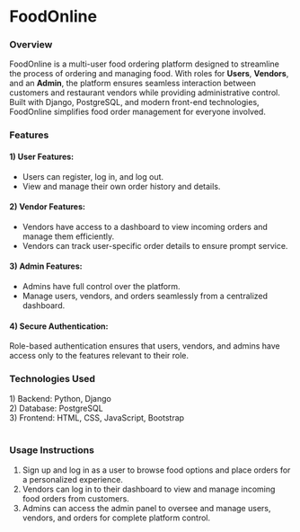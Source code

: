 <h1>FoodOnline</h1>

<h3>Overview</h3>
FoodOnline is a multi-user food ordering platform designed to streamline the process of ordering and managing food. With roles for <b>Users</b>, <b>Vendors</b>, and an <b>Admin</b>, the platform ensures seamless interaction between customers and restaurant vendors while providing administrative control. Built with Django, PostgreSQL, and modern front-end technologies, FoodOnline simplifies food order management for everyone involved.

<br>

<h3>Features</h3>
<h4>1) User Features:</h4>
<ul>
    <li>Users can register, log in, and log out.</li>
    <li>View and manage their own order history and details.</li>
</ul>

<h4>2) Vendor Features:</h4>
<ul>
    <li>Vendors have access to a dashboard to view incoming orders and manage them efficiently.</li>
    <li>Vendors can track user-specific order details to ensure prompt service.</li>
</ul>

<h4>3) Admin Features:</h4>
<ul>
    <li>Admins have full control over the platform.</li>
    <li>Manage users, vendors, and orders seamlessly from a centralized dashboard.</li>
</ul>

<h4>4) Secure Authentication:</h4>
Role-based authentication ensures that users, vendors, and admins have access only to the features relevant to their role.

<br>

<h3>Technologies Used</h3>
1) Backend: Python, Django<br>
2) Database: PostgreSQL<br>
3) Frontend: HTML, CSS, JavaScript, Bootstrap<br>

<br>

<h3>Usage Instructions</h3>
<ol>
    <li>Sign up and log in as a user to browse food options and place orders for a personalized experience.</li>
    <li>Vendors can log in to their dashboard to view and manage incoming food orders from customers.</li>
    <li>Admins can access the admin panel to oversee and manage users, vendors, and orders for complete platform control.</li>
</ol>
